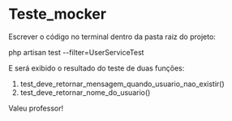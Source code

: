 # Teste_mocker

Escrever o código no terminal dentro da pasta raiz do projeto:

php artisan test --filter=UserServiceTest

E será exibido o resultado do teste de duas funções:

1. test_deve_retornar_mensagem_quando_usuario_nao_existir()
2. test_deve_retornar_nome_do_usuario()

Valeu professor!
